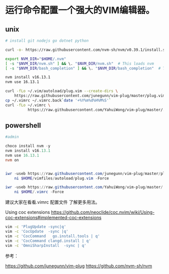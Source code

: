 
# 运行命令配置一个强大的VIM编辑器。 

## unix

```bash
# install git nodejs go dotnet python

curl -o- https://raw.githubusercontent.com/nvm-sh/nvm/v0.39.1/install.sh | bash

export NVM_DIR="$HOME/.nvm"
[ -s "$NVM_DIR/nvm.sh" ] && \. "$NVM_DIR/nvm.sh"  # This loads nvm
[ -s "$NVM_DIR/bash_completion" ] && \. "$NVM_DIR/bash_completion"  # This loads nvm bash_completion

nvm install v16.13.1 
nvm use 16.13.1

curl -fLo ~/.vim/autoload/plug.vim --create-dirs \
    https://raw.githubusercontent.com/junegunn/vim-plug/master/plug.vim 
cp ~/.vimrc ~/.vimrc.back`date '+%Y%m%d%H%M%S'`
curl -fLo ~/.vimrc \
          https://raw.githubusercontent.com/YahuiWong/vim-plug/master/.vimrc
```

## powershell

```powershell
#admin

choco install nvm -y
nvm install v16.13.1 
nvm use 16.13.1
nvm on


iwr -useb https://raw.githubusercontent.com/junegunn/vim-plug/master/plug.vim |`
    ni $HOME/vimfiles/autoload/plug.vim -Force

iwr -useb https://raw.githubusercontent.com/YahuiWong/vim-plug/master/.vimrc |`
    ni $HOME/.vimrc -Force
```

建议大家在看看.vimrc 配置文件 了解更多用法。

Using coc extensions https://github.com/neoclide/coc.nvim/wiki/Using-coc-extensions#implemented-coc-extensions

```bash
vim -c 'PlugUpdate -sync|q'
vim -c 'CocUpdate  -sync |q'
vim -c 'CocCommand   go.install.tools | q'
vim -c 'CocCommand clangd.install | q'
vim -c 'OmniSharpInstall  -sync | q'
```



<!-- jenv
```bash
git clone https://github.com/jenv/jenv.git ~/.jenv
# Shell: bash
echo 'export PATH="$HOME/.jenv/bin:$PATH"' >> ~/.bash_profile
echo 'eval "$(jenv init -)"' >> ~/.bash_profile
# Shell: zsh
echo 'export PATH="$HOME/.jenv/bin:$PATH"' >> ~/.zshrc
echo 'eval "$(jenv init -)"' >> ~/.zshrc
```
```powershell
git clone https://github.com/FelixSelter/JEnv-for-Windows.git $HOME/.jenv

$userpath = [environment]::GetEnvironmentvariable("Path", "User")
echo $userpath
[environment]::SetEnvironmentvariable("Pathbackup"+(([DateTime]::Now.ToUniversalTime().Ticks - 621355968000000000)/10000).tostring().Substring(0,13), $userpath, "User")
$userpath="$userpath;$HOME\.jenv"
[environment]::SetEnvironmentvariable("Path", $userpath, "User")
$env:Path=$userpath # 马上生效PATH变量
``` -->


参考：

https://github.com/junegunn/vim-plug
https://github.com/nvm-sh/nvm
